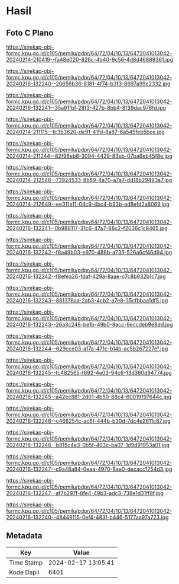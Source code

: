 # Hasil

## Foto C Plano

https://sirekap-obj-formc.kpu.go.id/c105/pemilu/pdpr/64/72/04/10/13/6472041013042-20240214-210419--fa48e020-826c-4b40-9c56-4d8d46889361.jpg

https://sirekap-obj-formc.kpu.go.id/c105/pemilu/pdpr/64/72/04/10/13/6472041013042-20240216-132240--20656b36-8181-4f74-b3f3-8697a99e2332.jpg

https://sirekap-obj-formc.kpu.go.id/c105/pemilu/pdpr/64/72/04/10/13/6472041013042-20240216-132241--35a91fbf-28f3-427b-8bb4-8f39dac976fd.jpg

https://sirekap-obj-formc.kpu.go.id/c105/pemilu/pdpr/64/72/04/10/13/6472041013042-20240214-211115--fc3b3620-de91-41fd-8a87-6a545feb5bce.jpg

https://sirekap-obj-formc.kpu.go.id/c105/pemilu/pdpr/64/72/04/10/13/6472041013042-20240214-211244--82f96eb8-3094-4429-83eb-07ba6eb45f8e.jpg

https://sirekap-obj-formc.kpu.go.id/c105/pemilu/pdpr/64/72/04/10/13/6472041013042-20240214-212546--73924533-8b89-4a70-a7a7-dd18b29493a7.jpg

https://sirekap-obj-formc.kpu.go.id/c105/pemilu/pdpr/64/72/04/10/13/6472041013042-20240214-212649--ee311e11-04c9-4bc4-b93b-ad8efd2a8069.jpg

https://sirekap-obj-formc.kpu.go.id/c105/pemilu/pdpr/64/72/04/10/13/6472041013042-20240216-132241--0b986117-31c6-47a7-88c2-f2036c1c8465.jpg

https://sirekap-obj-formc.kpu.go.id/c105/pemilu/pdpr/64/72/04/10/13/6472041013042-20240216-132242--f8a49b03-e970-488b-a735-526a6cf46d94.jpg

https://sirekap-obj-formc.kpu.go.id/c105/pemilu/pdpr/64/72/04/10/13/6472041013042-20240216-132242--f8efea26-fdaf-429a-8aae-c7c8b932b1c7.jpg

https://sirekap-obj-formc.kpu.go.id/c105/pemilu/pdpr/64/72/04/10/13/6472041013042-20240216-132243--881378aa-2ab3-4cb2-a7e8-35cfbbaa1df5.jpg

https://sirekap-obj-formc.kpu.go.id/c105/pemilu/pdpr/64/72/04/10/13/6472041013042-20240216-132243--26a3c248-be1b-49b0-8acc-9eccdeb9e8dd.jpg

https://sirekap-obj-formc.kpu.go.id/c105/pemilu/pdpr/64/72/04/10/13/6472041013042-20240216-132244--629cce03-a17a-471c-b14b-ac5b267227ef.jpg

https://sirekap-obj-formc.kpu.go.id/c105/pemilu/pdpr/64/72/04/10/13/6472041013042-20240216-132245--fc482565-f692-4e03-94c6-13d360d94774.jpg

https://sirekap-obj-formc.kpu.go.id/c105/pemilu/pdpr/64/72/04/10/13/6472041013042-20240216-132245--a42ec881-2d01-4b50-88c4-60019197644c.jpg

https://sirekap-obj-formc.kpu.go.id/c105/pemilu/pdpr/64/72/04/10/13/6472041013042-20240216-132246--c466254c-ac6f-444b-b30d-7dc4e2611c87.jpg

https://sirekap-obj-formc.kpu.go.id/c105/pemilu/pdpr/64/72/04/10/13/6472041013042-20240216-132246--b815c4e3-0b5f-403c-ba07-1d9d91953a01.jpg

https://sirekap-obj-formc.kpu.go.id/c105/pemilu/pdpr/64/72/04/10/13/6472041013042-20240216-132247--c9a48a84-0eaa-4970-8ae0-decacc1254d3.jpg

https://sirekap-obj-formc.kpu.go.id/c105/pemilu/pdpr/64/72/04/10/13/6472041013042-20240216-132247--af7b297f-8fe4-49b3-adc3-738e1d31ff8f.jpg

https://sirekap-obj-formc.kpu.go.id/c105/pemilu/pdpr/64/72/04/10/13/6472041013042-20240216-132240--48449115-0ef4-483f-b446-5177aa97a723.jpg


## Metadata

| Key        | Value               |
| ---------- | ------------------- |
| Time Stamp | 2024-02-17 13:05:41 |
| Kode Dapil | 6401                |



